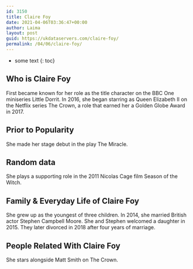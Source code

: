```yaml
---
id: 3150
title: Claire Foy
date: 2021-04-06T03:36:47+00:00
author: Laima
layout: post
guid: https://ukdataservers.com/claire-foy/
permalink: /04/06/claire-foy/
---
```


* some text
{: toc}


## Who is Claire Foy
                  
                  
                  
First became known for her role as the title character on the BBC One miniseries Little Dorrit. In 2016, she began starring as Queen Elizabeth II on the Netflix series The Crown, a role that earned her a Golden Globe Award in 2017.
                  
              
            
              
            
                
                
                
## Prior to Popularity
                  
                  
                  
She made her stage debut in the play The Miracle.
                  
              
            
              
            
                
                
                
## Random data
                  
                  
                  
She plays a supporting role in the 2011 Nicolas Cage film Season of the Witch.
                  
              
            
              
            
                
                
                
## Family & Everyday Life of Claire Foy
                  
                  
                  
She grew up as the youngest of three children. In 2014, she married British actor Stephen Campbell Moore. She and Stephen welcomed a daughter in 2015. They later divorced in 2018 after four years of marriage. 
                  
              
            
              
            
                
                
                
## People Related With Claire Foy
                  
                  
                  
She stars alongside Matt Smith on The Crown.
                  
              
            
              
            
                
              
            
              
              
            
            
              
            
          
          
          